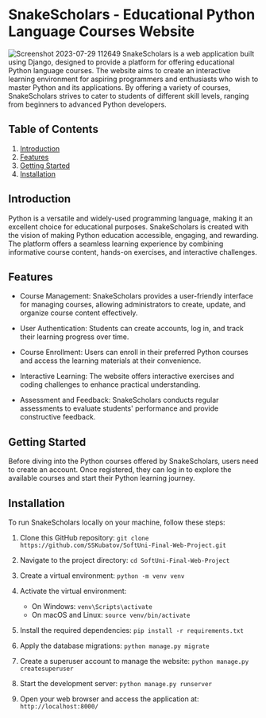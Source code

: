 # SnakeScholars - Educational Python Language Courses Website
![Screenshot 2023-07-29 112649](https://github.com/SSKubatov/SoftUni-Final-Web-Project/assets/107368327/f2430e67-9116-4c3f-a223-a4da1b71bc68)
SnakeScholars is a web application built using Django, designed to provide a platform for offering educational Python language courses. The website aims to create an interactive learning environment for aspiring programmers and enthusiasts who wish to master Python and its applications. By offering a variety of courses, SnakeScholars strives to cater to students of different skill levels, ranging from beginners to advanced Python developers.

## Table of Contents

1. [Introduction](#introduction)
2. [Features](#features)
3. [Getting Started](#getting-started)
4. [Installation](#installation)

## Introduction
Python is a versatile and widely-used programming language, making it an excellent choice for educational purposes. SnakeScholars is created with the vision of making Python education accessible, engaging, and rewarding. The platform offers a seamless learning experience by combining informative course content, hands-on exercises, and interactive challenges.

## Features
* Course Management: SnakeScholars provides a user-friendly interface for managing courses, allowing administrators to create, update, and organize course content effectively.

* User Authentication: Students can create accounts, log in, and track their learning progress over time.

* Course Enrollment: Users can enroll in their preferred Python courses and access the learning materials at their convenience.

* Interactive Learning: The website offers interactive exercises and coding challenges to enhance practical understanding.

* Assessment and Feedback: SnakeScholars conducts regular assessments to evaluate students' performance and provide constructive feedback.

## Getting Started
 Before diving into the Python courses offered by SnakeScholars, users need to create an account. Once registered, they can log in to explore the available courses and start their Python learning journey.


## Installation
To run SnakeScholars locally on your machine, follow these steps:

1. Clone this GitHub repository: `git clone https://github.com/SSKubatov/SoftUni-Final-Web-Project.git`

2. Navigate to the project directory: `cd SoftUni-Final-Web-Project`

3. Create a virtual environment: `python -m venv venv`

4. Activate the virtual environment:
    * On Windows: `venv\Scripts\activate`
    * On macOS and Linux: `source venv/bin/activate`
   
5. Install the required dependencies: `pip install -r requirements.txt`

6. Apply the database migrations: `python manage.py migrate`

7. Create a superuser account to manage the website: `python manage.py createsuperuser`

8. Start the development server: `python manage.py runserver`

9. Open your web browser and access the application at: `http://localhost:8000/`

